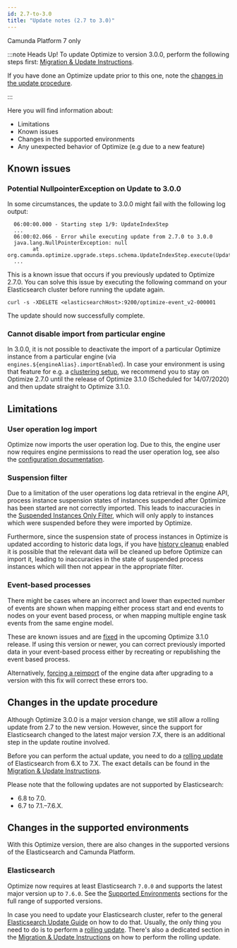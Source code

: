 ```yaml
---
id: 2.7-to-3.0
title: "Update notes (2.7 to 3.0)"
---
```


<span class="badge badge--platform">Camunda Platform 7 only</span>

:::note Heads Up!
To update Optimize to version 3.0.0, perform the following steps first: [Migration & Update Instructions](./instructions.md).

If you have done an Optimize update prior to this one, note the [changes in the update procedure](#changes-in-the-update-procedure).

:::

Here you will find information about:

* Limitations
* Known issues
* Changes in the supported environments
* Any unexpected behavior of Optimize (e.g due to a new feature)

## Known issues

### Potential NullpointerException on Update to 3.0.0

In some circumstances, the update to 3.0.0 might fail with the following log output:

```
  06:00:00.000 - Starting step 1/9: UpdateIndexStep
  ...
  06:00:02.066 - Error while executing update from 2.7.0 to 3.0.0
  java.lang.NullPointerException: null
        at org.camunda.optimize.upgrade.steps.schema.UpdateIndexStep.execute(UpdateIndexStep.java:71)
  ...
```

This is a known issue that occurs if you previously updated to Optimize 2.7.0. You can solve this issue by executing the following command on your Elasticsearch cluster before running the update again.

```
curl -s -XDELETE <elasticsearchHost>:9200/optimize-event_v2-000001
```

The update should now successfully complete.

### Cannot disable import from particular engine

In 3.0.0, it is not possible to deactivate the import of a particular Optimize instance from a particular engine (via `engines.${engineAlias}.importEnabled`). In case your environment is using that feature for e.g. a [clustering setup](../../setup/clustering/), we recommend you to stay on Optimize 2.7.0 until the release of Optimize 3.1.0 (Scheduled for 14/07/2020) and then update straight to Optimize 3.1.0.

## Limitations

### User operation log import

Optimize now imports the user operation log. Due to this, the engine user now requires engine permissions to read the user operation log, see also the [configuration documentation](../../setup/configuration/#connection-to-camunda-platform).

### Suspension filter

Due to a limitation of the user operations log data retrieval in the engine API, process instance suspension states of instances suspended after Optimize has been started are not correctly imported. This leads to inaccuracies in the [Suspended Instances Only Filter](../../../components/userguide/additional-features/filters.md#suspended-and-non-suspended-instances-only-filter), which will only apply to instances which were suspended before they were imported by Optimize.

Furthermore, since the suspension state of process instances in Optimize is updated according to historic data logs, if you have [history cleanup](../../setup/history-cleanup/) enabled it is possible that the relevant data will be cleaned up before Optimize can import it, leading to inaccuracies in the state of suspended process instances which will then not appear in the appropriate filter.

### Event-based processes

There might be cases where an incorrect and lower than expected number of events are shown when mapping either process start and end events to nodes on your event based process, or
when mapping multiple engine task events from the same engine model.

These are known issues and are [fixed](https://jira.camunda.com/browse/OPT-3515) in the upcoming Optimize 3.1.0 release. If using this version or newer, you can correct previously imported data in your event-based process either
by recreating or republishing the event based process.

Alternatively, [forcing a reimport](./instructions.md#force-reimport-of-engine-data-in-optimize) 
of the engine data after upgrading to a version with this fix will correct these errors too.

## Changes in the update procedure

Although Optimize 3.0.0 is a major version change, we still allow a rolling update from 2.7 to the new version. However, since the support for Elasticsearch changed to the latest major version 7.X, there is an additional step in the update routine involved.

Before you can perform the actual update, you need to do a [rolling update](https://www.elastic.co/guide/en/elasticsearch/reference/current/setup-upgrade.html) of Elasticsearch from 6.X to 7.X. The exact details can be found in the [Migration & Update Instructions](./instructions.md).

Please note that the following updates are not supported by Elasticsearch:

* 6.8 to 7.0.
* 6.7 to 7.1.–7.6.X.

## Changes in the supported environments

With this Optimize version, there are also changes in the supported versions of the Elasticsearch and Camunda Platform.

### Elasticsearch

Optimize now requires at least Elasticsearch `7.0.0` and supports the latest major version up to `7.6.0`.
See the [Supported Environments]($docs$/reference/supported-environments/#elasticsearch) sections for the full range of supported versions.

In case you need to update your Elasticsearch cluster, refer to the general [Elasticsearch Update Guide](https://www.elastic.co/guide/en/elasticsearch/reference/current/setup-upgrade.html) on how to do that. Usually, the only thing you need to do is to perform a [rolling update](https://www.elastic.co/guide/en/elasticsearch/reference/current/rolling-upgrade.html). There's also a dedicated section in the [Migration & Update Instructions](./instructions.md) on how to perform the rolling update.
